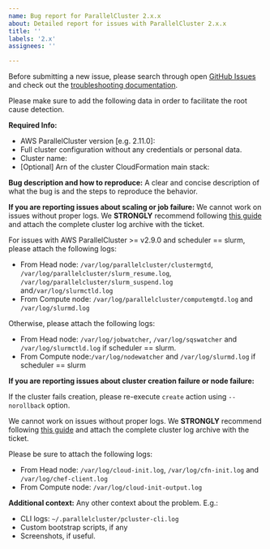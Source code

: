```yaml
---
name: Bug report for ParallelCluster 2.x.x
about: Detailed report for issues with ParallelCluster 2.x.x
title: ''
labels: '2.x'
assignees: ''

---
```


Before submitting a new issue, please search through open [GitHub Issues](https://github.com/aws/aws-parallelcluster/issues) and check out the [troubleshooting documentation](https://docs.aws.amazon.com/parallelcluster/latest/ug/troubleshooting.html).

Please make sure to add the following data in order to facilitate the root cause detection.

**Required Info:**
 - AWS ParallelCluster version [e.g. 2.11.0]:
 - Full cluster configuration without any credentials or personal data.
 - Cluster name:
 - [Optional] Arn of the cluster CloudFormation main stack:

**Bug description and how to reproduce:**
A clear and concise description of what the bug is and the steps to reproduce the behavior.

**If you are reporting issues about scaling or job failure:**
We cannot work on issues without proper logs. We **STRONGLY** recommend following [this guide](https://docs.aws.amazon.com/parallelcluster/latest/ug/troubleshooting.html#retrieving-and-preserve-logs) and attach the complete cluster log archive with the ticket.

For issues with AWS ParallelCluster >= v2.9.0 and scheduler == slurm, please attach the following logs:
* From Head node: `/var/log/parallelcluster/clustermgtd`, `/var/log/parallelcluster/slurm_resume.log`, `/var/log/parallelcluster/slurm_suspend.log` and`/var/log/slurmctld.log` 
* From Compute node:  `/var/log/parallelcluster/computemgtd.log` and `/var/log/slurmd.log`

Otherwise, please attach the following logs:
* From Head node: `/var/log/jobwatcher`, `/var/log/sqswatcher` and `/var/log/slurmctld.log` if scheduler == slurm.
* From Compute node:`/var/log/nodewatcher` and `/var/log/slurmd.log` if scheduler == slurm

**If you are reporting issues about cluster creation failure or node failure:**

If the cluster fails creation, please re-execute `create` action using `--norollback` option.

We cannot work on issues without proper logs. We **STRONGLY** recommend following [this guide](https://docs.aws.amazon.com/parallelcluster/latest/ug/troubleshooting.html#retrieving-and-preserve-logs) and attach the complete cluster log archive with the ticket.

Please be sure to attach the following logs: 
* From Head node: `/var/log/cloud-init.log`, `/var/log/cfn-init.log` and `/var/log/chef-client.log`
* From Compute node:  `/var/log/cloud-init-output.log`

**Additional context:**
Any other context about the problem. E.g.:
 - CLI logs: `~/.parallelcluster/pcluster-cli.log`
 - Custom bootstrap scripts, if any
 - Screenshots, if useful.
